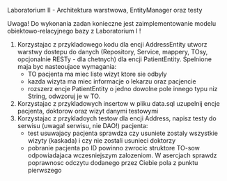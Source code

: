 ﻿   Laboratorium II - Architektura warstwowa, EntityManager oraz testy

Uwaga! Do wykonania zadan konieczne jest zaimplementowanie modelu obiektowo-relacyjnego bazy z Laboratorium I !

1. Korzystajac z przykladowego kodu dla encji AddressEntity utworz warstwy dostepu do danych (Repository, Service, mappery, TOsy, opcjonalnie RESTy - dla chetnych) dla encji PatientEntity. Spelnione maja byc nasteoujace wymagania:
   - TO pacjenta ma miec liste wizyt ktore sie odbyly
   - kazda wizyta ma miec informacje o lekarzu oraz pacjencie
   - rozszerz encje PatientEntity o jedno dowolne pole innego typu niz String, odwzoruj je w TO.
2. Korzystajac z przykladowych insertow w pliku data.sql uzupelnij encje pacjenta, doktorow oraz wizyt danymi testowymi
3. Korzystajac z przykladoych testow dla encji Address, napisz testy do serwisu (uwaga! serwisu, nie DAO!) pacjenta:
   - test usuwajacy pacjenta sprawdza czy usuniete zostaly wszystkie wizyty (kaskada) i czy nie zostali usunieci doktorzy
   - pobranie pacjenta po ID powinno zwrocic struktore TO-sow odpowiadajaca wczesniejszym zalozeniom. W asercjach sprawdz poprawnosc odczytu dodanego przez Ciebie pola z punktu pierwszego